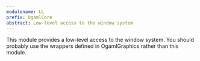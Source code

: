 ```yaml
---
modulename: LL 
prefix: OgamlCore
abstract: Low-level access to the window system 
---
```



This module provides a low-level access to the window system.
 You should probably use the wrappers defined in OgamlGraphics
 rather than this module. 
